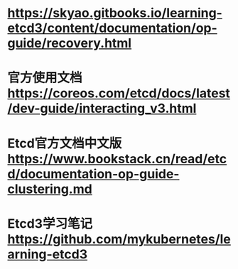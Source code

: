 https://skyao.gitbooks.io/learning-etcd3/content/documentation/op-guide/recovery.html
===


官方使用文档  
https://coreos.com/etcd/docs/latest/dev-guide/interacting_v3.html
===

Etcd官方文档中文版  
https://www.bookstack.cn/read/etcd/documentation-op-guide-clustering.md
===

Etcd3学习笔记  
https://github.com/mykubernetes/learning-etcd3
===

